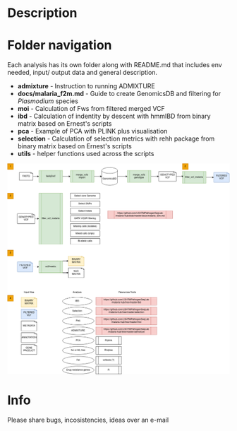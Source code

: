 # Description

# Folder navigation

Each analysis has its own folder along with README.md that includes env needed, input/ output data and general description.

* __admixture__ - Instruction to running ADMIXTURE
* __docs/malaria_f2m.md__ - Guide to create GenomicsDB and filtering for _Plasmodium_ species
* __moi__ - Calculation of Fws from filtered merged VCF
* __ibd__ - Calculation of indentity by descent with hmmIBD from binary matrix based on Ernest's scripts
* __pca__ - Example of PCA with PLINK plus visualisation
* __selection__ - Calculation of selection metrics with rehh package from binary matrix based on Ernest's scripts
* __utils__ - helper functions used across the scripts

![Pipeline steps](https://github.com/LSHTMPathogenSeqLab/malaria-hub/blob/master/Malaria_Pipeline.png)

# Info
Please share bugs, incosistencies, ideas over an e-mail
